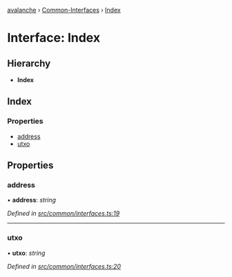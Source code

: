 [avalanche](../README.md) › [Common-Interfaces](../modules/common_interfaces.md) › [Index](common_interfaces.index.md)

# Interface: Index

## Hierarchy

* **Index**

## Index

### Properties

* [address](common_interfaces.index.md#address)
* [utxo](common_interfaces.index.md#utxo)

## Properties

###  address

• **address**: *string*

*Defined in [src/common/interfaces.ts:19](https://github.com/ava-labs/avalanchejs/blob/8c220c6/src/common/interfaces.ts#L19)*

___

###  utxo

• **utxo**: *string*

*Defined in [src/common/interfaces.ts:20](https://github.com/ava-labs/avalanchejs/blob/8c220c6/src/common/interfaces.ts#L20)*
